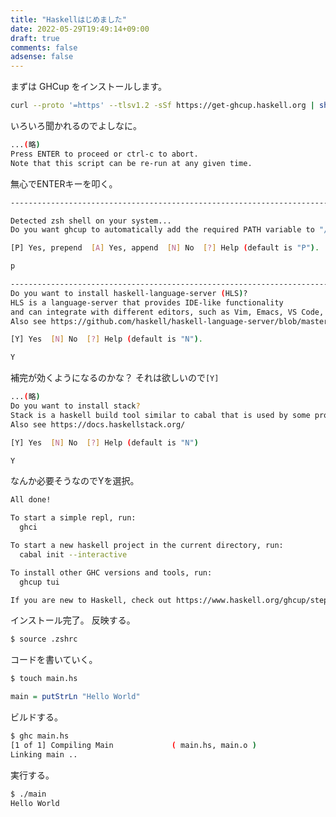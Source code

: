 ```yaml
---
title: "Haskellはじめました"
date: 2022-05-29T19:49:14+09:00
draft: true
comments: false
adsense: false
---
```



まずは GHCup をインストールします。

```sh
curl --proto '=https' --tlsv1.2 -sSf https://get-ghcup.haskell.org | sh
```

いろいろ聞かれるのでよしなに。

```sh
...(略)
Press ENTER to proceed or ctrl-c to abort.
Note that this script can be re-run at any given time.
```

無心でENTERキーを叩く。

```sh
-------------------------------------------------------------------------------

Detected zsh shell on your system...
Do you want ghcup to automatically add the required PATH variable to "/Users/sakaeshinya/.zshrc"?

[P] Yes, prepend  [A] Yes, append  [N] No  [?] Help (default is "P").

p
```

```sh
-------------------------------------------------------------------------------
Do you want to install haskell-language-server (HLS)?
HLS is a language-server that provides IDE-like functionality
and can integrate with different editors, such as Vim, Emacs, VS Code, Atom, ...
Also see https://github.com/haskell/haskell-language-server/blob/master/README.md

[Y] Yes  [N] No  [?] Help (default is "N").

Y
```

補完が効くようになるのかな？
それは欲しいので`[Y]`

```sh
...(略)
Do you want to install stack?
Stack is a haskell build tool similar to cabal that is used by some projects.
Also see https://docs.haskellstack.org/

[Y] Yes  [N] No  [?] Help (default is "N")

Y
```

なんか必要そうなのでYを選択。

```sh
All done!

To start a simple repl, run:
  ghci

To start a new haskell project in the current directory, run:
  cabal init --interactive

To install other GHC versions and tools, run:
  ghcup tui

If you are new to Haskell, check out https://www.haskell.org/ghcup/steps/
```

インストール完了。
反映する。

```sh
$ source .zshrc
```

コードを書いていく。

```sh
$ touch main.hs
```

```haskell
main = putStrLn "Hello World"
```

ビルドする。

```sh
$ ghc main.hs
[1 of 1] Compiling Main             ( main.hs, main.o )
Linking main ..
```

実行する。

```sh
$ ./main
Hello World
```
